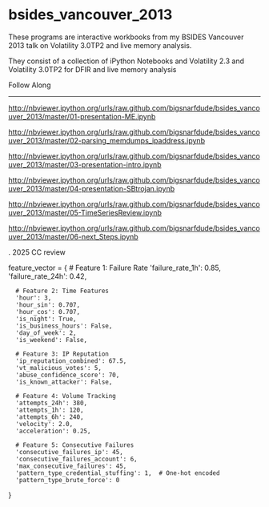 bsides_vancouver_2013
=====================

These programs are interactive workbooks from my BSIDES Vancouver 2013 talk on Volatility 3.0TP2 and live memory analysis.

They consist of a collection of iPython Notebooks and Volatility 2.3 and Volatility 3.0TP2 for DFIR and live memory analysis

Follow Along
____________

http://nbviewer.ipython.org/urls/raw.github.com/bigsnarfdude/bsides_vancouver_2013/master/01-presentation-ME.ipynb

http://nbviewer.ipython.org/urls/raw.github.com/bigsnarfdude/bsides_vancouver_2013/master/02-parsing_memdumps_ipaddress.ipynb

http://nbviewer.ipython.org/urls/raw.github.com/bigsnarfdude/bsides_vancouver_2013/master/03-presentation-intro.ipynb

http://nbviewer.ipython.org/urls/raw.github.com/bigsnarfdude/bsides_vancouver_2013/master/04-presentation-SBtrojan.ipynb

http://nbviewer.ipython.org/urls/raw.github.com/bigsnarfdude/bsides_vancouver_2013/master/05-TimeSeriesReview.ipynb

http://nbviewer.ipython.org/urls/raw.github.com/bigsnarfdude/bsides_vancouver_2013/master/06-next_Steps.ipynb

.
2025 CC review

  feature_vector = {
      # Feature 1: Failure Rate
      'failure_rate_1h': 0.85,
      'failure_rate_24h': 0.42,

      # Feature 2: Time Features
      'hour': 3,
      'hour_sin': 0.707,
      'hour_cos': 0.707,
      'is_night': True,
      'is_business_hours': False,
      'day_of_week': 2,
      'is_weekend': False,

      # Feature 3: IP Reputation
      'ip_reputation_combined': 67.5,
      'vt_malicious_votes': 5,
      'abuse_confidence_score': 70,
      'is_known_attacker': False,

      # Feature 4: Volume Tracking
      'attempts_24h': 380,
      'attempts_1h': 120,
      'attempts_6h': 240,
      'velocity': 2.0,
      'acceleration': 0.25,

      # Feature 5: Consecutive Failures
      'consecutive_failures_ip': 45,
      'consecutive_failures_account': 6,
      'max_consecutive_failures': 45,
      'pattern_type_credential_stuffing': 1,  # One-hot encoded
      'pattern_type_brute_force': 0
  }
